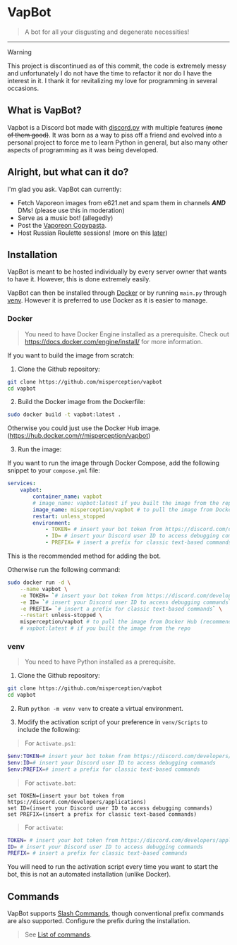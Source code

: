 # VapBot

> A bot for all your disgusting and degenerate necessities!
***

> [!WARNING]
> This project is discontinued as of this commit, the code is extremely messy and unfortunately I do not have the time to refactor it nor do I have the interest in it. I thank it for revitalizing my love for programming in several occasions.

## What is VapBot?

Vapbot is a Discord bot made with [discord.py](https://github.com/Rapptz/discord.py) with multiple features ~~(none of them good)~~. It was born as a way to piss off a friend and evolved into a personal project to force me to learn Python in general, but also many other aspects of programming as it was being developed.

## Alright, but what can it do?

I'm glad you ask. VapBot can currently:

- Fetch Vaporeon images from e621.net and spam them in channels ***AND*** DMs! (please use this in moderation)
- Serve as a music bot! (allegedly)
- Post the [Vaporeon Copypasta](https://www.reddit.com/r/copypasta/comments/eidplc/vaporeon_copypasta/).
- Host Russian Roulette sessions! (more on this [later](#commands))

## Installation

VapBot is meant to be hosted individually by every server owner that wants to have it. However, this is done extremely easily.

VapBot can then be installed through [Docker](#docker) or by running `main.py` through [venv](#venv). However it is preferred to use Docker as it is easier to manage.

### Docker

> You need to have Docker Engine installed as a prerequisite. Check out <https://docs.docker.com/engine/install/> for more information.

If you want to build the image from scratch:

1. Clone the Github repository:

```bash
git clone https://github.com/misperception/vapbot
cd vapbot
```

2. Build the Docker image from the Dockerfile:

```bash
sudo docker build -t vapbot:latest .
```

Otherwise you could just use the Docker Hub image. (<https://hub.docker.com/r/misperception/vapbot>)

3. Run the image:

If you want to run the image through Docker Compose, add the following snippet to your `compose.yml` file:

```yaml
services:
    vapbot:
        container_name: vapbot
        # image_name: vapbot:latest if you built the image from the repo
        image_name: misperception/vapbot # to pull the image from Docker Hub (recommended)
        restart: unless_stopped
        environment:
            - TOKEN= # insert your bot token from https://discord.com/developers/applications
            - ID= # insert your Discord user ID to access debugging commands
            - PREFIX= # insert a prefix for classic text-based commands
```

This is the recommended method for adding the bot.

Otherwise run the following command:

```bash
sudo docker run -d \
    --name vapbot \
    -e TOKEN= `# insert your bot token from https://discord.com/developers/applications` \
    -e ID= `# insert your Discord user ID to access debugging commands` \
    -e PREFIX= `# insert a prefix for classic text-based commands` \
    --restart unless-stopped \
    misperception/vapbot # to pull the image from Docker Hub (recommended)
    # vapbot:latest # if you built the image from the repo
```

### venv

> You need to have Python installed as a prerequisite.

1. Clone the Github repository:

```bash
git clone https://github.com/misperception/vapbot
cd vapbot
```

2. Run `python -m venv venv` to create a virtual environment.

3. Modify the activation script of your preference in `venv/Scripts` to include the following:

> For `Activate.ps1`:

```ps1
$env:TOKEN=# insert your bot token from https://discord.com/developers/applications
$env:ID=# insert your Discord user ID to access debugging commands
$env:PREFIX=# insert a prefix for classic text-based commands
```

> For `activate.bat`:

```
set TOKEN=(insert your bot token from https://discord.com/developers/applications)
set ID=(insert your Discord user ID to access debugging commands)
set PREFIX=(insert a prefix for classic text-based commands)
```

> For `activate`:

```bash
TOKEN= # insert your bot token from https://discord.com/developers/applications
ID= # insert your Discord user ID to access debugging commands
PREFIX= # insert a prefix for classic text-based commands
```

You will need to run the activation script every time you want to start the bot, this is not an automated installation (unlike Docker).

## Commands

VapBot supports [Slash Commands](https://discord.com/blog/welcome-to-the-new-era-of-discord-apps), though conventional prefix commands are also supported. Configure the prefix during the installation.

> See [List of commands](commands.md).
